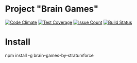 # Project "Brain Games"

[![Code Climate](https://codeclimate.com/github/stratumforce/project-lvl1-s95/badges/gpa.svg)](https://codeclimate.com/github/stratumforce/project-lvl1-s95) [![Test Coverage](https://codeclimate.com/github/stratumforce/project-lvl1-s95/badges/coverage.svg)](https://codeclimate.com/github/stratumforce/project-lvl1-s95/coverage) [![Issue Count](https://codeclimate.com/github/stratumforce/project-lvl1-s95/badges/issue_count.svg)](https://codeclimate.com/github/stratumforce/project-lvl1-s95) [![Build Status](https://travis-ci.org/stratumforce/project-lvl1-s95.svg?branch=master)](https://travis-ci.org/stratumforce/project-lvl1-s95)

# Install
npm install -g brain-games-by-stratumforce

